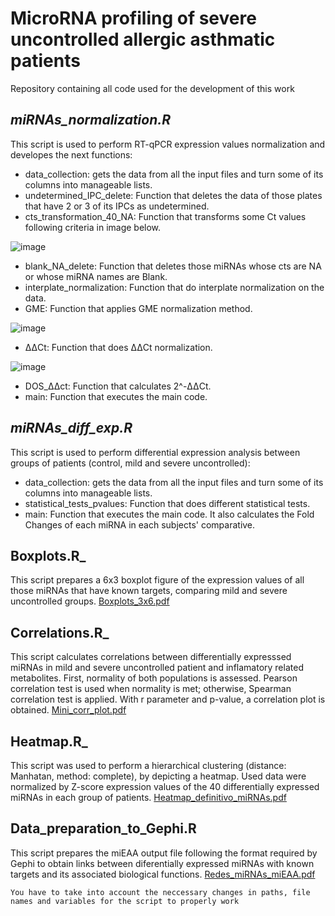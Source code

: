 # MicroRNA profiling of severe uncontrolled allergic asthmatic patients
Repository containing all code used for the development of this work

## _miRNAs_normalization.R_

This script is used to perform RT-qPCR expression values normalization and developes the next functions:
- data_collection: gets the data from all the input files and turn some of its columns into manageable lists.
- undetermined_IPC_delete: Function that deletes the data of those plates that have 2 or 3 of its IPCs as undetermined.
- cts_transformation_40_NA: Function that transforms some Ct values following criteria in image below.

![image](https://user-images.githubusercontent.com/67425702/206719120-02a46280-d95b-46b2-9951-87467cc38e1a.png)

- blank_NA_delete: Function that deletes those miRNAs whose cts are NA or whose miRNA names are Blank.
- interplate_normalization: Function that do interplate normalization on the data.
- GME: Function that applies GME normalization method.

![image](https://user-images.githubusercontent.com/67425702/206719972-6ff2d126-66bf-462b-afc9-a5065cca33df.png)

- ΔΔCt: Function that does ΔΔCt normalization.

![image](https://user-images.githubusercontent.com/67425702/206720501-ad3db4ab-830d-465e-9810-81d28cc9c039.png)

- DOS_ΔΔct: Function that calculates 2^-ΔΔCt.
- main: Function that executes the main code. 



## _miRNAs_diff_exp.R_

This script is used to perform differential expression analysis between groups of patients (control, mild and severe uncontrolled):
- data_collection: gets the data from all the input files and turn some of its columns into manageable lists.
- statistical_tests_pvalues: Function that does different statistical tests. 
- main: Function that executes the main code. It also calculates the Fold Changes of each miRNA in each subjects' comparative. 


## Boxplots.R_

This script prepares a 6x3 boxplot figure of the expression values of all those miRNAs that have known targets, comparing mild and severe uncontrolled groups. 
[Boxplots_3x6.pdf](https://github.com/Andrea290799/MicroRNA-profiling-of-severe-uncontrolled-allergic-asthmatic-patients/files/10196156/Boxplots_3x6.pdf)


## Correlations.R_

This script calculates correlations between differentially expresssed miRNAs in mild and severe uncontrolled patient and inflamatory related metabolites. First, normality of both populations is assessed. Pearson correlation test is used when normality is met; otherwise, Spearman correlation test is applied. With r parameter and p-value, a correlation plot is obtained. 
[Mini_corr_plot.pdf](https://github.com/Andrea290799/MicroRNA-profiling-of-severe-uncontrolled-allergic-asthmatic-patients/files/10196157/Mini_corr_plot.pdf)

## Heatmap.R_
This script was used to perform a hierarchical clustering (distance: Manhatan, method: complete), by depicting a heatmap. Used data were normalized by Z-score expression values of the 40 differentially expressed miRNAs in each group of patients. 
[Heatmap_definitivo_miRNAs.pdf](https://github.com/Andrea290799/MicroRNA-profiling-of-severe-uncontrolled-allergic-asthmatic-patients/files/10196158/Heatmap_definitivo_miRNAs.pdf)

## Data_preparation_to_Gephi.R
This script prepares the miEAA output file following the format required by Gephi to obtain links between diferentially expressed miRNAs with known targets and its associated biological functions. 
[Redes_miRNAs_miEAA.pdf](https://github.com/Andrea290799/MicroRNA-profiling-of-severe-uncontrolled-allergic-asthmatic-patients/files/10196164/Redes_miRNAs_miEAA.pdf)

~~~
You have to take into account the neccessary changes in paths, file names and variables for the script to properly work
~~~
